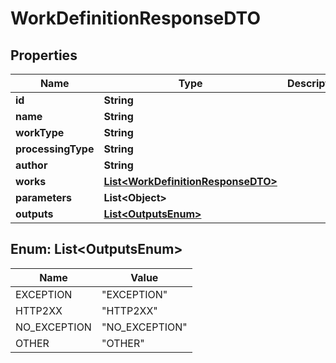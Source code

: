 

# WorkDefinitionResponseDTO


## Properties

Name | Type | Description | Notes
------------ | ------------- | ------------- | -------------
**id** | **String** |  |  [optional]
**name** | **String** |  |  [optional]
**workType** | **String** |  |  [optional]
**processingType** | **String** |  |  [optional]
**author** | **String** |  |  [optional]
**works** | [**List&lt;WorkDefinitionResponseDTO&gt;**](WorkDefinitionResponseDTO.md) |  |  [optional]
**parameters** | **List&lt;Object&gt;** |  |  [optional]
**outputs** | [**List&lt;OutputsEnum&gt;**](#List&lt;OutputsEnum&gt;) |  |  [optional]



## Enum: List&lt;OutputsEnum&gt;

Name | Value
---- | -----
EXCEPTION | &quot;EXCEPTION&quot;
HTTP2XX | &quot;HTTP2XX&quot;
NO_EXCEPTION | &quot;NO_EXCEPTION&quot;
OTHER | &quot;OTHER&quot;



